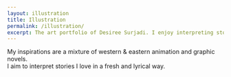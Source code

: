 ```yaml
---
layout: illustration
title: Illustration
permalink: /illustration/
excerpt: The art portfolio of Desiree Surjadi. I enjoy interpreting stories and am inspired by graphic novels and animation from around the world.
---
```


My inspirations are a mixture of western &amp; eastern animation and graphic novels.<br>I aim to interpret stories I love in a fresh and lyrical way.